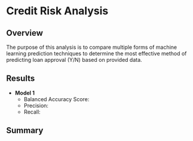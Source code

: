 # Credit Risk Analysis
## Overview
The purpose of this analysis is to compare multiple forms of machine learning prediction techniques to determine the most effective method of predicting loan approval (Y/N) based on provided data.

## Results

* **Model 1**
    * Balanced Accuracy Score: 
    * Precision: 
    * Recall: 
    


## Summary
